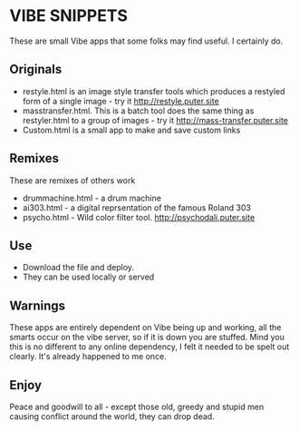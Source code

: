 # VIBE SNIPPETS

These are small Vibe apps that some folks may find useful. I certainly do. 

## Originals
- restyle.html is an image style transfer tools which produces a restyled form of a single image - try it http://restyle.puter.site
- masstransfer.html.  This is a batch tool does the same thing as restyler.html to a group of images - try it http://mass-transfer.puter.site
- Custom.html is a small app to make and save custom links

## Remixes
These are remixes of others work
- drummachine.html - a drum machine
- ai303.html - a digital reprsentation of the famous Roland 303
- psycho.html - Wild color filter tool. http://psychodali.puter.site

## Use

- Download the file and deploy.
- They can be used locally or served

## Warnings

These apps are entirely dependent on Vibe being up and working, all the smarts occur on the vibe server, so if it is down you are stuffed. Mind you this is no different to any online dependency, I felt it needed to be spelt out clearly. It's already happened to me once. 

## Enjoy

Peace and goodwill to all - except those old, greedy and stupid men causing conflict around the world, they can drop dead. 
